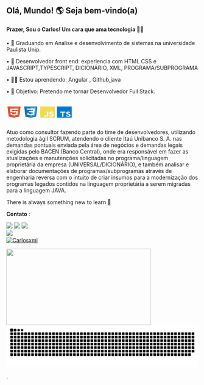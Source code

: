 


## Olá, Mundo!  🌎  Seja bem-vindo(a)



#### Prazer, Sou o Carlos! Um cara que ama tecnologia  👨‍💻




• 🎒  Graduando em Analise e desenvolvimento de sistemas na universidade Paulista Unip.  

• 💜  Desenvolvedor front end: experiencia com HTML CSS e JAVASCRIPT,TYPESCRIPT, DICIONÁRIO, XML, PROGRAMA/SUBPROGRAMA

• 👨‍💻  Estou aprendendo: Angular , Github,java

  

• 🎯 Objetivo: Pretendo me tornar Desenvolvedor Full Stack. 


 <div style="display: inline_block"><br>
  <img align="center" alt="HTML" height="30" width="40" src="https://raw.githubusercontent.com/devicons/devicon/master/icons/html5/html5-original.svg">
  <img align="center" alt="CSS" height="30" width="40" src="https://raw.githubusercontent.com/devicons/devicon/master/icons/css3/css3-original.svg">
  <img align="center" alt="Js" height="30" width="40" src="https://raw.githubusercontent.com/devicons/devicon/master/icons/javascript/javascript-plain.svg">
   <img align="center" alt="Ts" height="30" width="40" src="https://raw.githubusercontent.com/devicons/devicon/master/icons/typescript/typescript-plain.svg">
  
 
  ##
  
  <div> 




Atuo como consultor fazendo parte do time de desenvolvedores, utilizando metodologia ágil SCRUM, atendendo o cliente Itaú Unibanco S. A. nas demandas pontuais enviada pela área de negócios e demandas legais exigidas pelo BACEN (Banco Central), onde era responsável em fazer as atualizações e manutenções solicitadas no programa/linguagem proprietária da empresa (UNIVERSAL/DICIONÁRIO), e também analisar e elaborar documentações de programas/subprogramas através de engenharia reversa com o intuito de criar insumos para a modernização dos programas legados contidos na linguagem proprietária a serem migradas para a linguagem JAVA.

  

There is always something new to learn  🚀 



**Contato** :
 <div> 
  <a href = "ne.carlinhos01@gmail.com"><img src="https://img.shields.io/badge/-Gmail-%23333?style=for-the-badge&logo=gmail&logoColor=white" target="_blank"></a>
  <a href="https://www.linkedin.com/in/carlos-ant%C3%B4nio-da-silva-lima-9a64a274/" target="_blank"><img src="https://img.shields.io/badge/-LinkedIn-%230077B5?style=for-the-badge&logo=linkedin&logoColor=white" target="_blank"></a> 
  <a href="https://www.youtube.com/channel/UC8ASaQmJoDwTN-Y5vvyBQxQ" target="_blank"><img src="https://img.shields.io/badge/-Youtube-%23EA4335?style=for-the-badge&logo=youtube&logoColor=white" target="_blank"></a>
   
 
</div>
    
    
    

  </div><div>
  <a href="https://github.com/Carlosxml/Carlos.html/edit/main/README.md "><img src="https://github-readme-stats.vercel.app/api/top-langs/?username=Carlosxml&layout=compact&theme=dark"/></a> <br>
  <a href="https://github.com/Carlosxml"><img src="https://github-readme-stats.vercel.app/api?username=Carlosxml&show_icons=true&theme=dark&include_all_commits=true&count_private=true" alt="Carlosxml"/></a>
</p> 
<img align='left' src="https://media.giphy.com/media/xT9IgzoKnwFNmISR8I/giphy.gif" width="380" height="200">
  <div>
 
 


  
</div>
 <br>
<div  align="center"> 

 
  ![Snake animation](https://github.com/ellen2121/ellen2121/blob/output/github-contribution-grid-snake.svg)
 
</div>
 
  
 
</div>





.



 

  









